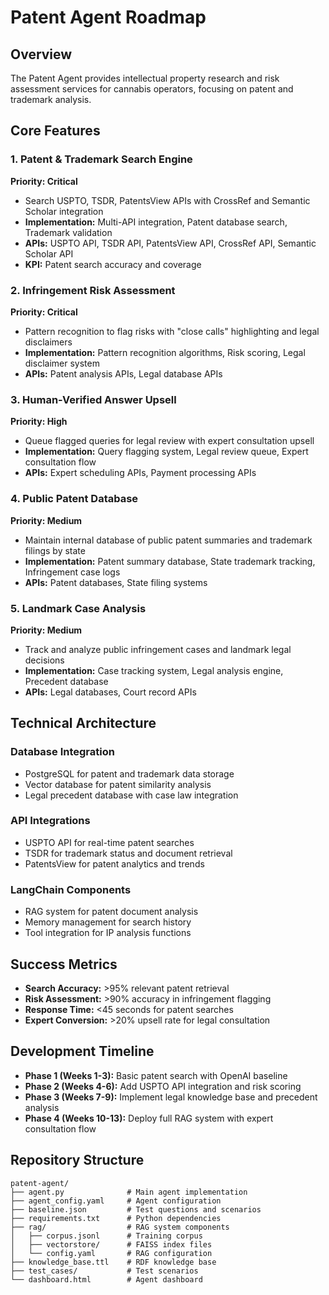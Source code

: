 # Patent Agent Roadmap

## Overview
The Patent Agent provides intellectual property research and risk assessment services for cannabis operators, focusing on patent and trademark analysis.

## Core Features

### 1. Patent & Trademark Search Engine
**Priority: Critical**
- Search USPTO, TSDR, PatentsView APIs with CrossRef and Semantic Scholar integration
- **Implementation:** Multi-API integration, Patent database search, Trademark validation
- **APIs:** USPTO API, TSDR API, PatentsView API, CrossRef API, Semantic Scholar API
- **KPI:** Patent search accuracy and coverage

### 2. Infringement Risk Assessment
**Priority: Critical**
- Pattern recognition to flag risks with "close calls" highlighting and legal disclaimers
- **Implementation:** Pattern recognition algorithms, Risk scoring, Legal disclaimer system
- **APIs:** Patent analysis APIs, Legal database APIs

### 3. Human-Verified Answer Upsell
**Priority: High**
- Queue flagged queries for legal review with expert consultation upsell
- **Implementation:** Query flagging system, Legal review queue, Expert consultation flow
- **APIs:** Expert scheduling APIs, Payment processing APIs

### 4. Public Patent Database
**Priority: Medium**
- Maintain internal database of public patent summaries and trademark filings by state
- **Implementation:** Patent summary database, State trademark tracking, Infringement case logs
- **APIs:** Patent databases, State filing systems

### 5. Landmark Case Analysis
**Priority: Medium**
- Track and analyze public infringement cases and landmark legal decisions
- **Implementation:** Case tracking system, Legal analysis engine, Precedent database
- **APIs:** Legal databases, Court record APIs

## Technical Architecture

### Database Integration
- PostgreSQL for patent and trademark data storage
- Vector database for patent similarity analysis
- Legal precedent database with case law integration

### API Integrations
- USPTO API for real-time patent searches
- TSDR for trademark status and document retrieval
- PatentsView for patent analytics and trends

### LangChain Components
- RAG system for patent document analysis
- Memory management for search history
- Tool integration for IP analysis functions

## Success Metrics
- **Search Accuracy:** >95% relevant patent retrieval
- **Risk Assessment:** >90% accuracy in infringement flagging
- **Response Time:** <45 seconds for patent searches
- **Expert Conversion:** >20% upsell rate for legal consultation

## Development Timeline
- **Phase 1 (Weeks 1-3):** Basic patent search with OpenAI baseline
- **Phase 2 (Weeks 4-6):** Add USPTO API integration and risk scoring
- **Phase 3 (Weeks 7-9):** Implement legal knowledge base and precedent analysis
- **Phase 4 (Weeks 10-13):** Deploy full RAG system with expert consultation flow

## Repository Structure
```
patent-agent/
├── agent.py              # Main agent implementation
├── agent_config.yaml     # Agent configuration
├── baseline.json         # Test questions and scenarios
├── requirements.txt      # Python dependencies
├── rag/                  # RAG system components
│   ├── corpus.jsonl      # Training corpus
│   ├── vectorstore/      # FAISS index files
│   └── config.yaml       # RAG configuration
├── knowledge_base.ttl    # RDF knowledge base
├── test_cases/           # Test scenarios
└── dashboard.html        # Agent dashboard
```